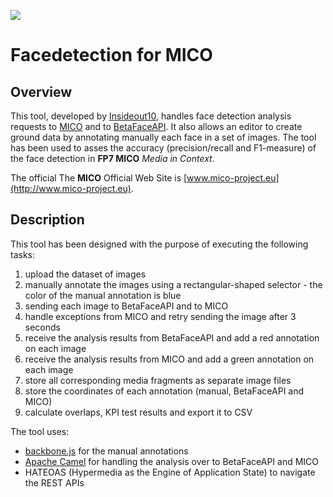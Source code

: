 <a href="http://blog.insideout.io/about-us"><img src="https://insideout10.github.io/facedetection/images/insideout10-opensource.png" /></a>

Facedetection for MICO
==============================

## Overview

This tool, developed by [Insideout10](http://blog.insideout.io/about-us/), handles face detection analysis requests to [MICO](http://www.mico-project.eu) 
and to [BetaFaceAPI](http://betafaceapi.com). It also allows an editor to create ground data by annotating manually each face in a set of images.
The tool has been used to asses the accuracy (precision/recall and F1-measure) of the face detection in **FP7 MICO** _Media in Context_. 

The official The **MICO** Official Web Site is [www.mico-project.eu](http://www.mico-project.eu).

## Description

This tool has been designed with the purpose of executing the following tasks: 

1. upload the dataset of images
2. manually annotate the images using a rectangular-shaped selector - the color of the manual annotation is blue
3. sending each image to BetaFaceAPI and to MICO
4. handle exceptions from MICO and retry sending the image after 3 seconds
5. receive the analysis results from BetaFaceAPI and add a red annotation on each image  
6. receive the analysis results from MICO and add a green annotation on each image
7. store all corresponding media fragments as separate image files
8. store the coordinates of each annotation (manual, BetaFaceAPI and MICO) 
9. calculate overlaps, KPI test results and export it to CSV

The tool uses:
- [backbone.js](http://www.backbone.js) for the manual annotations 
- [Apache Camel](http://camel.apache.org) for handling the analysis over to BetaFaceAPI and MICO
- HATEOAS (Hypermedia as the Engine of Application State) to navigate the REST APIs 
